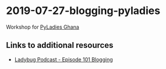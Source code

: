 # 2019-07-27-blogging-pyladies

Workshop for [PyLadies Ghana](https://twitter.com/pyladiesghana)

## Links to additional resources

- [Ladybug Podcast - Episode 101 Blogging](https://ladybug.dev/episode/blogging-101/)
